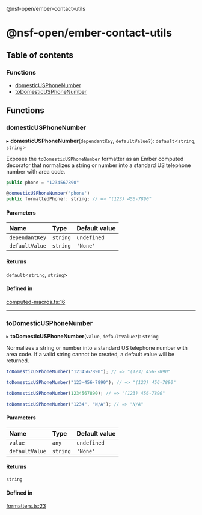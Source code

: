 @nsf-open/ember-contact-utils

# @nsf-open/ember-contact-utils

## Table of contents

### Functions

- [domesticUSPhoneNumber](README.md#domesticusphonenumber)
- [toDomesticUSPhoneNumber](README.md#todomesticusphonenumber)

## Functions

### <a id="domesticusphonenumber" name="domesticusphonenumber"></a> domesticUSPhoneNumber

▸ **domesticUSPhoneNumber**(`dependantKey`, `defaultValue?`): `default`<`string`, `string`\>

Exposes the `toDomesticUSPhoneNumber` formatter as an Ember computed decorator that normalizes a
string or number into a standard US telephone number with area code.

```javascript
public phone = "1234567890"

@domesticUSPhoneNumber('phone')
public formattedPhone!: string; // => "(123) 456-7890"
```

#### Parameters

| Name | Type | Default value |
| :------ | :------ | :------ |
| `dependantKey` | `string` | `undefined` |
| `defaultValue` | `string` | `'None'` |

#### Returns

`default`<`string`, `string`\>

#### Defined in

[computed-macros.ts:16](https://github.com/nsf-open/ember-utility-library/blob/1254e7b/packages/@nsf-open/ember-contact-utils/addon/computed-macros.ts#L16)

___

### <a id="todomesticusphonenumber" name="todomesticusphonenumber"></a> toDomesticUSPhoneNumber

▸ **toDomesticUSPhoneNumber**(`value`, `defaultValue?`): `string`

Normalizes a string or number into a standard US telephone number with area code.
If a valid string cannot be created, a default value will be returned.

```javascript
toDomesticUSPhoneNumber("1234567890"); // => "(123) 456-7890"

toDomesticUSPhoneNumber("123-456-7890"); // => "(123) 456-7890"

toDomesticUSPhoneNumber(1234567890); // => "(123) 456-7890"

toDomesticUSPhoneNumber("1234", "N/A"); // => "N/A"
```

#### Parameters

| Name | Type | Default value |
| :------ | :------ | :------ |
| `value` | `any` | `undefined` |
| `defaultValue` | `string` | `'None'` |

#### Returns

`string`

#### Defined in

[formatters.ts:23](https://github.com/nsf-open/ember-utility-library/blob/1254e7b/packages/@nsf-open/ember-contact-utils/addon/formatters.ts#L23)
